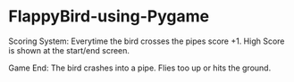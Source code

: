 # FlappyBird-using-Pygame

Scoring System:
Everytime the bird crosses the pipes score +1.
High Score is shown at the start/end screen.

Game End:
The bird crashes into a pipe.
Flies too up or hits the ground.


